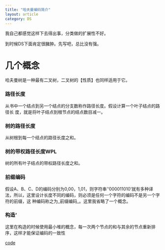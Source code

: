 ```yaml
---
title: "哈夫曼编码简介"
layout: article
category: DS
---
```



我自己都感觉这样下去得出事，分类做的扩展性不好。

到时候DS下面肯定很臃肿。先写吧，总比没有强。

# 几个概念

哈夫曼树是一种最有二叉树，二叉树的【性质】也同样适用于它。

### 路径长度

从书中一个结点到另一个结点的分支数称作路径长度。假设计算一个叶子结点的路径长
度，就是将叶子结点到根节点的结点数目减一。

### 树的路径长度

从树根到每一个结点的路径长度之和。

### 树的带权路径长度WPL

树的所有叶子结点的带权路径长度之和。

### 前缀编码

假设A、B、C、D的编码分别为0,00，1,01，则字符串’‘000011010’就有多种译法，所以，这里设计长度不同的编码，则必须是任何一个字符的编码不是另一个字符的前缀，这
种编码称之为_前缀编码_。这里我省略了一个概念。

### 构造‘

这里在构造的时候使用最小堆的概念，每一次两个节点的和与其余的节点重新排序，这样才能保证编码的一致性

[code](https://github.com/yuzibo/DS/blob/master/greed/haffmancode.c)



